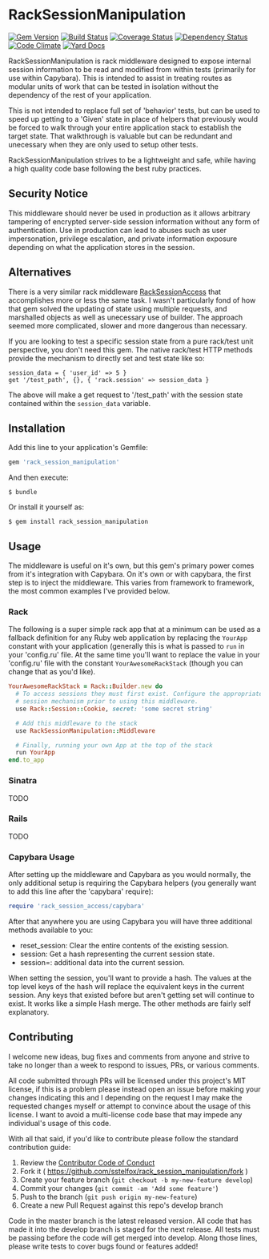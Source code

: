 # RackSessionManipulation

[![Gem Version](https://badge.fury.io/rb/rack_session_manipulation.svg)](https://rubygems.org/gems/rack_session_manipulation)
[![Build Status](https://travis-ci.org/sstelfox/rack_session_manipulation.svg)](https://travis-ci.org/sstelfox/rack_session_manipulation)
[![Coverage Status](https://coveralls.io/repos/sstelfox/rack_session_manipulation/badge.svg?branch=develop)](https://coveralls.io/r/sstelfox/rack_session_manipulation?branch=develop)
[![Dependency Status](https://gemnasium.com/sstelfox/rack_session_manipulation.svg)](https://gemnasium.com/sstelfox/rack_session_manipulation)
[![Code Climate](https://codeclimate.com/github/sstelfox/rack_session_manipulation/badges/gpa.svg)](https://codeclimate.com/github/sstelfox/rack_session_manipulation)
[![Yard Docs](http://img.shields.io/badge/yard-docs-green.svg)](http://www.rubydoc.info/gems/rack_session_manipulation)

RackSessionManipulation is rack middleware designed to expose internal session
information to be read and modified from within tests (primarily for use within
Capybara). This is intended to assist in treating routes as modular units of
work that can be tested in isolation without the dependency of the rest of your
application.

This is not intended to replace full set of 'behavior' tests, but can be used
to speed up getting to a 'Given' state in place of helpers that previously
would be forced to walk through your entire application stack to establish the
target state. That walkthrough is valuable but can be redundant and unecessary
when they are only used to setup other tests.

RackSessionManipulation strives to be a lightweight and safe, while having a
high quality code base following the best ruby practices.

## Security Notice

This middleware should never be used in production as it allows arbitrary
tampering of encrypted server-side session information without any form of
authentication. Use in production can lead to abuses such as user
impersonation, privilege escalation, and private information exposure depending
on what the application stores in the session.

## Alternatives

There is a very similar rack middleware [RackSessionAccess][1] that
accomplishes more or less the same task. I wasn't particularly fond of how that
gem solved the updating of state using multiple requests, and marshalled
objects as well as unecessary use of builder. The approach seemed more
complicated, slower and more dangerous than necessary.

If you are looking to test a specific session state from a pure rack/test unit
perspective, you don't need this gem. The native rack/test HTTP methods provide
the mechanism to directly set and test state like so:

```
session_data = { 'user_id' => 5 }
get '/test_path', {}, { 'rack.session' => session_data }
```

The above will make a get request to '/test_path' with the session state
contained within the `session_data` variable.

## Installation

Add this line to your application's Gemfile:

```ruby
gem 'rack_session_manipulation'
```

And then execute:

    $ bundle

Or install it yourself as:

    $ gem install rack_session_manipulation

## Usage

The middleware is useful on it's own, but this gem's primary power comes from
it's integration with Capybara. On it's own or with capybara, the first step is
to inject the middleware. This varies from framework to framework, the most
common examples I've provided below.

### Rack

The following is a super simple rack app that at a minimum can be used as a
fallback definition for any Ruby web application by replacing the `YourApp`
constant with your application (generally this is what is passed to `run` in
your 'config.ru' file. At the same time you'll want to replace the value in
your 'config.ru' file with the constant `YourAwesomeRackStack` (though you can
change that as you'd like).

```ruby
YourAwesomeRackStack = Rack::Builder.new do
  # To access sessions they must first exist. Configure the appropriate Rack
  # session mechanism prior to using this middleware.
  use Rack::Session::Cookie, secret: 'some secret string'

  # Add this middleware to the stack
  use RackSessionManipulation::Middleware

  # Finally, running your own App at the top of the stack
  run YourApp
end.to_app
```

### Sinatra

TODO

### Rails

TODO

### Capybara Usage

After setting up the middleware and Capybara as you would normally, the only
additional setup is requiring the Capybara helpers (you generally want to add
this line after the 'capybara' require):

```ruby
require 'rack_session_access/capybara'
```

After that anywhere you are using Capybara you will have three additional
methods available to you:

* reset_session: Clear the entire contents of the existing session.
* session: Get a hash representing the current session state.
* session=: additional data into the current session.

When setting the session, you'll want to provide a hash. The values at the top
level keys of the hash will replace the equivalent keys in the current session.
Any keys that existed before but aren't getting set will continue to exist. It
works like a simple Hash merge. The other methods are fairly self explanatory.

## Contributing

I welcome new ideas, bug fixes and comments from anyone and strive to take no
longer than a week to respond to issues, PRs, or various comments.

All code submitted through PRs will be licensed under this project's MIT
license, if this is a problem please instead open an issue before making your
changes indicating this and I depending on the request I may make the requested
changes myself or attempt to convince about the usage of this license. I want
to avoid a multi-license code base that may impede any individual's usage of
this code.

With all that said, if you'd like to contribute please follow the standard
contribution guide:

1. Review the [Contributor Code of Conduct][2]
2. Fork it ( https://github.com/sstelfox/rack_session_manipulation/fork )
3. Create your feature branch (`git checkout -b my-new-feature develop`)
4. Commit your changes (`git commit -am 'Add some feature'`)
5. Push to the branch (`git push origin my-new-feature`)
6. Create a new Pull Request against this repo's develop branch

Code in the master branch is the latest released version. All code that has
made it into the develop branch is staged for the next release. All tests must
be passing before the code will get merged into develop. Along those lines,
please write tests to cover bugs found or features added!

[1]: https://github.com/railsware/rack_session_access
[2]: CODE_OF_CONDUCT.md
